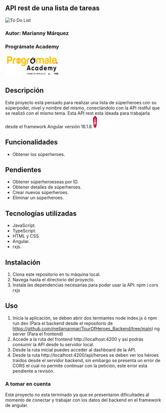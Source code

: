 ## API rest de una lista de tareas
<img src='image/todo-list.png' alt="To Do List" width="230" height="190">

### Autor: Marianny Márquez
### Prográmate Academy
<img src='image/programate.png' alt='Logo Prográmate' width="180" height="70">

## Descripción

Este proyecto está pensado para realizar una lista de súperheroes con su súperpoder, nivel y nombre del mismo, conectándolo con la API restful que se realizó con el mismo tema.
Esta API rest esta ideada para trabajarla desde el framework Angular versión 16.1.6 <img src='image/Logo angular.png' alt='Logo Angular' width="50" height="40">

## Funcionalidades
- Obtener los súperheroes.

## Pendientes
- Obtener súperheroeseas por ID.
- Obtener detalles de súperheroes.
- Crear nuevos súperheroes.
- Eliminar un súperheroes.

## Tecnologías utilizadas
- JavaScript.
- TypeScript.
- HTML y CSS
- Angular.
- rxjs.

## Instalación
1. Clona este repositorio en tu máquina local.
2. Navega hasta el directorio del proyecto.
3. Instala las dependencias necesarias para poder usar la API:
    npm i cors rxjs

## Uso
1. Inicia la aplicación, se deben abrir dos termianles
node index.js ó npm run dev (Para el backend desde el repositorio de https://github.com/mellamanmar/TourOfHeroes_Backend/tree/main) 
ng server (Para el frontend)
2. Accede a la ruta del frontend http://localhost:4200 y así podrás consumir la API desde tu servidor local.
3. Desde la ruta inicial puedes acceder al dashboard de la API.
4. Desde la ruta http://localhost:4200/api/heroes se deben ver los héroes traídos desde el servidor backend, sin embargo se presenta un error de CORS el cual no permite continuar con la petición, este error esta pendiente a revisón.


### A tomar en cuenta
Este proyecto no esta terminado ya que se presentaron dificultades al momento de conectar y trabajar con los datos del backend en el framework de angular.
